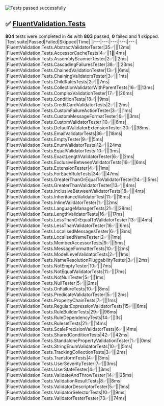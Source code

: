 ![Tests passed successfully](https://img.shields.io/badge/tests-803%20passed%2C%201%20skipped-success)
## :white_check_mark: <a id="user-content-r0" href="#r0">FluentValidation.Tests</a>
**804** tests were completed in **4s** with **803** passed, **0** failed and **1** skipped.
|Test suite|Passed|Failed|Skipped|Time|
|:---|---:|---:|---:|---:|
|FluentValidation.Tests.AbstractValidatorTester|35:white_check_mark:|||12ms|
|FluentValidation.Tests.AccessorCacheTests|4:white_check_mark:||1:no_entry_sign:|4ms|
|FluentValidation.Tests.AssemblyScannerTester|2:white_check_mark:|||2ms|
|FluentValidation.Tests.CascadingFailuresTester|38:white_check_mark:|||23ms|
|FluentValidation.Tests.ChainedValidationTester|13:white_check_mark:|||6ms|
|FluentValidation.Tests.ChainingValidatorsTester|3:white_check_mark:|||1ms|
|FluentValidation.Tests.ChildRulesTests|2:white_check_mark:|||7ms|
|FluentValidation.Tests.CollectionValidatorWithParentTests|16:white_check_mark:|||13ms|
|FluentValidation.Tests.ComplexValidationTester|17:white_check_mark:|||26ms|
|FluentValidation.Tests.ConditionTests|18:white_check_mark:|||9ms|
|FluentValidation.Tests.CreditCardValidatorTests|2:white_check_mark:|||2ms|
|FluentValidation.Tests.CustomFailureActionTester|3:white_check_mark:|||1ms|
|FluentValidation.Tests.CustomMessageFormatTester|6:white_check_mark:|||3ms|
|FluentValidation.Tests.CustomValidatorTester|10:white_check_mark:|||6ms|
|FluentValidation.Tests.DefaultValidatorExtensionTester|30:white_check_mark:|||38ms|
|FluentValidation.Tests.EmailValidatorTests|36:white_check_mark:|||18ms|
|FluentValidation.Tests.EmptyTester|9:white_check_mark:|||5ms|
|FluentValidation.Tests.EnumValidatorTests|12:white_check_mark:|||24ms|
|FluentValidation.Tests.EqualValidatorTests|10:white_check_mark:|||3ms|
|FluentValidation.Tests.ExactLengthValidatorTester|6:white_check_mark:|||2ms|
|FluentValidation.Tests.ExclusiveBetweenValidatorTests|19:white_check_mark:|||6ms|
|FluentValidation.Tests.ExtensionTester|4:white_check_mark:|||1ms|
|FluentValidation.Tests.ForEachRuleTests|34:white_check_mark:|||47ms|
|FluentValidation.Tests.GreaterThanOrEqualToValidatorTester|14:white_check_mark:|||5ms|
|FluentValidation.Tests.GreaterThanValidatorTester|13:white_check_mark:|||4ms|
|FluentValidation.Tests.InclusiveBetweenValidatorTests|18:white_check_mark:|||4ms|
|FluentValidation.Tests.InheritanceValidatorTest|11:white_check_mark:|||18ms|
|FluentValidation.Tests.InlineValidatorTester|1:white_check_mark:|||2ms|
|FluentValidation.Tests.LanguageManagerTests|21:white_check_mark:|||28ms|
|FluentValidation.Tests.LengthValidatorTests|16:white_check_mark:|||17ms|
|FluentValidation.Tests.LessThanOrEqualToValidatorTester|13:white_check_mark:|||4ms|
|FluentValidation.Tests.LessThanValidatorTester|16:white_check_mark:|||6ms|
|FluentValidation.Tests.LocalisedMessagesTester|6:white_check_mark:|||3ms|
|FluentValidation.Tests.LocalisedNameTester|2:white_check_mark:|||1ms|
|FluentValidation.Tests.MemberAccessorTests|9:white_check_mark:|||5ms|
|FluentValidation.Tests.MessageFormatterTests|10:white_check_mark:|||2ms|
|FluentValidation.Tests.ModelLevelValidatorTests|2:white_check_mark:|||1ms|
|FluentValidation.Tests.NameResolutionPluggabilityTester|3:white_check_mark:|||2ms|
|FluentValidation.Tests.NotEmptyTester|10:white_check_mark:|||7ms|
|FluentValidation.Tests.NotEqualValidatorTests|11:white_check_mark:|||7ms|
|FluentValidation.Tests.NotNullTester|5:white_check_mark:|||1ms|
|FluentValidation.Tests.NullTester|5:white_check_mark:|||2ms|
|FluentValidation.Tests.OnFailureTests|10:white_check_mark:|||8ms|
|FluentValidation.Tests.PredicateValidatorTester|5:white_check_mark:|||2ms|
|FluentValidation.Tests.PropertyChainTests|7:white_check_mark:|||1ms|
|FluentValidation.Tests.RegularExpressionValidatorTests|15:white_check_mark:|||6ms|
|FluentValidation.Tests.RuleBuilderTests|29:white_check_mark:|||96ms|
|FluentValidation.Tests.RuleDependencyTests|14:white_check_mark:|||3s|
|FluentValidation.Tests.RulesetTests|21:white_check_mark:|||14ms|
|FluentValidation.Tests.ScalePrecisionValidatorTests|6:white_check_mark:|||4ms|
|FluentValidation.Tests.SharedConditionTests|42:white_check_mark:|||42ms|
|FluentValidation.Tests.StandalonePropertyValidationTester|1:white_check_mark:|||0ms|
|FluentValidation.Tests.StringEnumValidatorTests|10:white_check_mark:|||5ms|
|FluentValidation.Tests.TrackingCollectionTests|3:white_check_mark:|||2ms|
|FluentValidation.Tests.TransformTests|4:white_check_mark:|||3ms|
|FluentValidation.Tests.UserSeverityTester|7:white_check_mark:|||3ms|
|FluentValidation.Tests.UserStateTester|4:white_check_mark:|||3ms|
|FluentValidation.Tests.ValidateAndThrowTester|14:white_check_mark:|||25ms|
|FluentValidation.Tests.ValidationResultTests|8:white_check_mark:|||8ms|
|FluentValidation.Tests.ValidatorDescriptorTester|5:white_check_mark:|||1ms|
|FluentValidation.Tests.ValidatorSelectorTests|10:white_check_mark:|||9ms|
|FluentValidation.Tests.ValidatorTesterTester|73:white_check_mark:|||74ms|